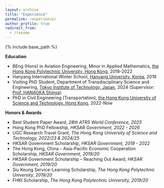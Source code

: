 ```yaml
---
layout: archive
title: "Experience"
permalink: /experience/
author_profile: true
redirect_from:
  - /resume
---
```


{% include base_path %}

**Education**
* BEng (Hons) in Aviation Engineering, Minor in Applied Mathematics, [the Hong Kong Polytechnic University, Hong Kong](https://www.polyu.edu.hk/), 2018-2022
* Hanyang International Winter School, [Hanyang University, Korea](https://www.hanyang.ac.kr/web/eng), 2019
* Visiting PhD Student, Department of Transdisciplinary Science and Engineering, [Tokyo Institute of Technology, Japan](https://www.titech.ac.jp/english), 2024 (Supervisor: [Prof. HANAOKA Shinya](http://www.ide.titech.ac.jp/~hanaoka/profile.html))
* PhD in Civil Engineering (Transportation), [the Hong Kong University of Science and Technology, Hong Kong](https://www.ust.hk/home), 2022-Now


**Honors & Awards**
* Best Student Paper Award, *28th ATRS World Conference, 2025*
* Hong Kong PhD Fellowship, *HKSAR Government, 2022 - 2026*
* UGC Research Travel Grant, *The Hong Kong University of Science and Technology, 2022/23 & 2024/25*
* HKSAR Government Scholarship, *HKSAR Government, 2019 - 2022*
* The Hong Kong, China - Asia-Pacific Economic Cooperation Scholarship, *HKSAR Government, 2019/20*
* HKSAR Government Scholarship – Reaching Out Award, *HKSAR Government, 2019/20*
* Siu Keung Service-Learning Scholarship, *The Hong Kong Polytechnic University, 2019/20*
* FHKI Scholarship, *The Hong Kong Polytechnic University, 2019/20*

